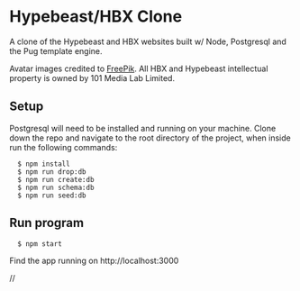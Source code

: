 # Hypebeast/HBX Clone

A clone of the Hypebeast and HBX websites built w/ Node, Postgresql and the Pug template engine.

Avatar images credited to [FreePik](https://www.flaticon.com/authors/freepik).
All HBX and Hypebeast intellectual property is owned by 101 Media Lab Limited.

## Setup

Postgresql will need to be installed and running on your machine.
Clone down the repo and navigate to the root directory of the project, when inside run the following commands:

```
  $ npm install
  $ npm run drop:db
  $ npm run create:db
  $ npm run schema:db
  $ npm run seed:db
```

## Run program

```
  $ npm start
```
Find the app running on http://localhost:3000







//
